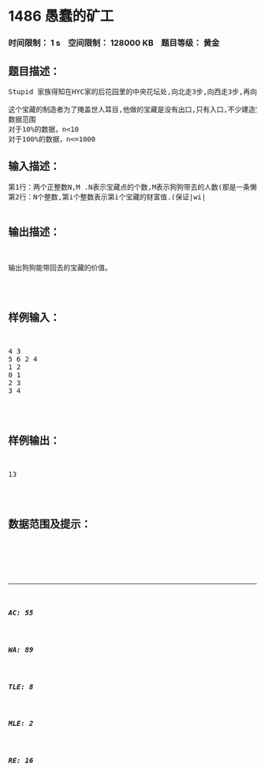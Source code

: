 # 1486 愚蠢的矿工   
### 时间限制： 1 s&nbsp;&nbsp;&nbsp;&nbsp;空间限制： 128000 KB&nbsp;&nbsp;&nbsp;&nbsp;题目等级： 黄金  
## 题目描述：  

<pre>
Stupid 家族得知在HYC家的后花园里的中央花坛处,向北走3步,向西走3步,再向北走3步,向东走3步,再向北走6步,向东走3步,向南走12步,再向西走2步( - -||)就能找到宝藏的入口,而且宝藏都是藏在山里的,必须挖出来,于是Stupid家族派狗狗带领矿工队去挖宝藏.(HYC家的宝藏被狗狗挖走后有什么感想?)
 
这个宝藏的制造者为了掩盖世人耳目,他做的宝藏是没有出口,只有入口,不少建造宝藏的人都死在里面.现在知道宝藏总共有N个分岔口,在分岔口处是有财宝的,每个宝藏点都有一个财富值.狗狗只带了M个人来,而且为了安全起见,在每个分岔口,必须至少留一个人下来,这个留下来的人可以挖宝藏(每个人只能挖一个地方的宝藏),这样才能保证不会迷路,而且这个迷宫有个特点,任意两点间有且只有一条路可通.狗狗为了让他的00开心,决定要尽可能地多挖些宝藏回去.现在狗狗的圈叉电脑不在身旁,只能求救于你了,你要知道,狗狗的终身幸福就在你手上了..（狗狗ps：00，你不能就这样抛弃偶……）
数据范围
对于10%的数据，n<10
对于100%的数据，n<=1000
</pre>
  
  
## 输入描述：  

<pre>
第1行：两个正整数N,M .N表示宝藏点的个数,M表示狗狗带去的人数(那是一条懒狗,他自己可不做事)。(m<=100)
第2行：N个整数,第i个整数表示第i个宝藏的财富值.(保证|wi|<maxint)
第N+2行：两个非负整数A和B，表示A通向B,当A=0,表示A是入口.（保证A,B<=n）
 
</pre>
  
  
## 输出描述：  

<pre>
输出狗狗能带回去的宝藏的价值。
</pre>
  
  
## 样例输入：  

<pre>
4 3
5 6 2 4
1 2
0 1
2 3
3 4
</pre>
  
  
## 样例输出：  

<pre>
13
</pre>
  
  
## 数据范围及提示：  

<pre>
</pre>
  
  
***  

##### AC: 55  
##### WA: 89  
##### TLE: 8  
##### MLE: 2  
##### RE: 16  
